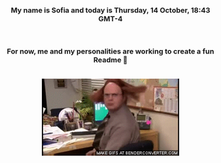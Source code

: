 


<div align="center">
<h3 >My name is Sofia and today is Thursday, 14 October, 18:43 GMT-4</h3><br>
<h3 >For now, me and my personalities are working to create a fun Readme 👋
</h3><br>
<img src='img/dwight.gif' alt='working...'/>
</div>
